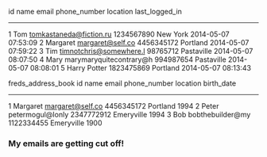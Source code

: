 <!-- ## Show the terminal output here.  -->


id          name        email                    phone_number  location    last_logged_in
----------  ----------  -----------------------  ------------  ----------  -------------------
1           Tom         tomkastaneda@fiction.ru  1234567890    New York    2014-05-07 07:53:09
2           Margaret    margaret@self.co         4456345172    Portland    2014-05-07 07:59:22
3           Tim         timnotchris@somewhere.l  98765712      Pastaville  2014-05-07 08:07:50
4           Mary        marymaryquitecontrary@h  994987654     Pastaville  2014-05-07 08:08:01
5           Harry       Potter                   1823475869    Portland    2014-05-07 08:13:43

freds_address_book
id          name        email             phone_number  location    birth_date
----------  ----------  ----------------  ------------  ----------  ----------
1           Margaret    margaret@self.co  4456345172    Portland    1994
2           Peter       petermogul@Ionly  2347772912    Emeryville  1994
3           Bob         bobthebuilder@my  1122334455    Emeryville  1900

### My emails are getting cut off!